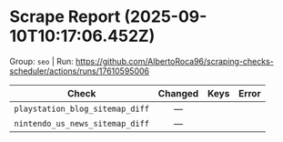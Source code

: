 # Scrape Report (2025-09-10T10:17:06.452Z)

Group: `seo`  |  Run: https://github.com/AlbertoRoca96/scraping-checks-scheduler/actions/runs/17610595006

| Check | Changed | Keys | Error |
|---|:---:|:--|:--|
| `playstation_blog_sitemap_diff` | — |  |  |
| `nintendo_us_news_sitemap_diff` | — |  |  |

